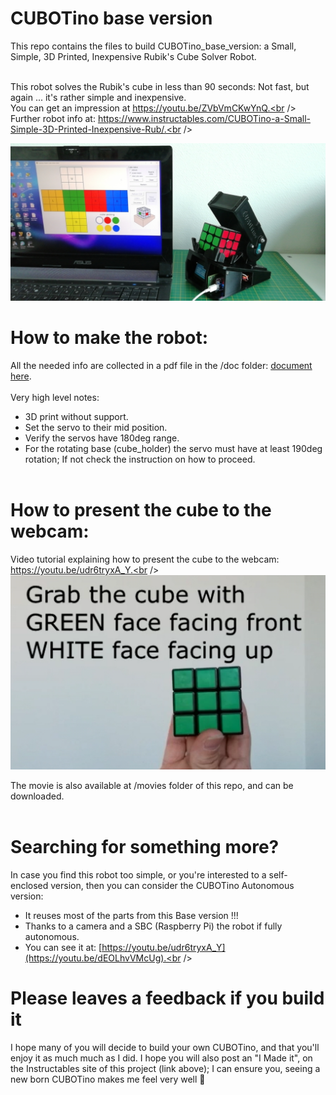 # CUBOTino base version

This repo contains the files to build CUBOTino_base_version: a Small, Simple, 3D Printed, Inexpensive Rubik's Cube Solver Robot.<br /><br />

This robot solves the Rubik's cube in less than 90 seconds: Not fast, but again ... it's rather simple and inexpensive.<br />
You can get an impression at https://youtu.be/ZVbVmCKwYnQ.<br />
Further robot info at: https://www.instructables.com/CUBOTino-a-Small-Simple-3D-Printed-Inexpensive-Rub/.<br />


![title image](/images/title_pic.jpg)



# How to make the robot:
All the needed info are collected in a pdf file in the /doc folder: [document here](doc/How_to_make_a_very_small_Rubik_cube_solver_robot_20221011.pdf).<br /><br />
Very high level notes:<br />
- 3D print without support.<br />
- Set the servo to their mid position.<br />
- Verify the servos have 180deg range.<br />
- For the rotating base (cube_holder) the servo must have at least 190deg rotation; If not check the instruction on how to proceed.<br /><br />


# How to present the cube to the webcam:
Video tutorial explaining how to present the cube to the webcam: https://youtu.be/udr6tryxA_Y.<br />
![title image](/images/title2_pic.png)


The movie is also available at /movies folder of this repo, and can be downloaded.<br /><br />


# Searching for something more?
In case you find this robot too simple, or you're interested to a self-enclosed version, then you can consider the CUBOTino Autonomous version:<br />
- It reuses most of the parts from this Base version !!!<br />
- Thanks to a camera and a SBC (Raspberry Pi) the robot if fully autonomous.<br />
- You can see it at: [https://youtu.be/udr6tryxA_Y](https://youtu.be/dEOLhvVMcUg).<br /><br />


# Please leaves a feedback if you build it
I hope many of you will decide to build your own CUBOTino, and that you'll enjoy it as much much as I did.
I hope you will also post an "I Made it", on the Instructables site of this project (link above); I can ensure you, seeing a new born CUBOTino makes me feel very well 🙂

